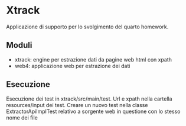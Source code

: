 # Xtrack

Applicazione di supporto per lo svolgimento del quarto homework.

## Moduli

- xtrack: engine per estrazione dati da pagine web html con xpath
- web4: applicazione web per estrazione dei dati

## Esecuzione

Esecuzione dei test in xtrack/src/main/test.
Url e xpath nella cartella resources/input dei test. Creare un nuovo test nella classe ExtractorApiImplTest relativo a sorgente web in questione con lo stesso nome dei file